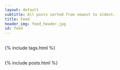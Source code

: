 ```yaml
---
layout: default
subtitle: All posts sorted from newest to oldest.
title: Feed
header_img: feed_header.jpg
id: feed
---
```

<div class="feed">
<div class="horizontalLine">&nbsp;</div>
<div class="metaData">
    {% include tags.html %}
</div>
<div class="horizontalLine">&nbsp;</div>

{% include posts.html %}
</div>